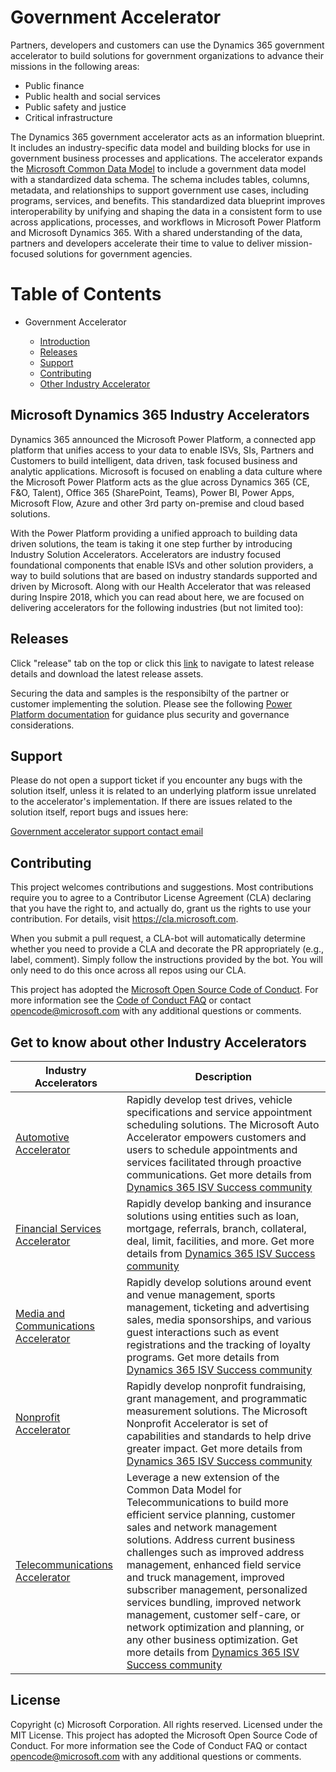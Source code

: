 # Government Accelerator
Partners, developers and customers can use the Dynamics 365 government accelerator to build solutions for government organizations to advance their missions in the following areas:

* Public finance
* Public health and social services
* Public safety and justice
* Critical infrastructure

The Dynamics 365 government accelerator acts as an information blueprint. It includes an industry-specific data model and building blocks for use in government business processes and applications. The accelerator expands the [Microsoft Common Data Model](https://docs.microsoft.com/en-us/common-data-model/) to include a government data model with a standardized data schema. The schema includes tables, columns, metadata, and relationships to support government use cases, including programs, services, and benefits. This standardized data blueprint improves interoperability by unifying and shaping the data in a consistent form to use across applications, processes, and workflows in Microsoft Power Platform and Microsoft Dynamics 365. With a shared understanding of the data, partners and developers accelerate their time to value to deliver mission-focused solutions for government agencies.

# Table of Contents

* Government Accelerator

  * [Introduction](#Microsoft-Dynamics-365-Announces-Industry-Accelerators)
  * [Releases](#Releases)
  * [Support](#Support)
  * [Contributing](#Contributing)
  * [Other Industry Accelerator](#Get-to-know-about-other-Industry-Accelerators)
 
## Microsoft Dynamics 365 Industry Accelerators

Dynamics 365 announced the Microsoft Power Platform, a connected app platform that unifies access to your data to enable ISVs, SIs, Partners and Customers to build intelligent, data driven, task focused business and analytic applications. Microsoft is focused on enabling a data culture where the Microsoft Power Platform acts as the glue across Dynamics 365 (CE, F&O, Talent), Office 365 (SharePoint, Teams), Power BI, Power Apps, Microsoft Flow, Azure and other 3rd party on-premise and cloud based solutions.

With the Power Platform providing a unified approach to building data driven solutions, the team is taking it one step further by introducing Industry Solution Accelerators. Accelerators are industry focused foundational components that enable ISVs and other solution providers, a way to build solutions that are based on industry standards supported and driven by Microsoft. Along with our Health Accelerator that was released during Inspire 2018, which you can read about here, we are focused on delivering accelerators for the following industries (but not limited too):

## Releases

Click "release" tab on the top or click this [link](https://github.com/microsoft/Industry-Accelerator-Government/releases) to navigate to latest release details and download the latest release assets. 

Securing the data and samples is the responsibilty of the partner or customer implementing the solution. Please see the following [Power Platform documentation](https://docs.microsoft.com/en-us/power-platform/admin/security/) for guidance plus security and governance considerations.

## Support
Please do not open a support ticket if you encounter any bugs with the solution itself, unless it is related to an underlying platform issue unrelated to the accelerator's implementation. If there are issues related to the solution itself, report bugs and issues here: 

[Government accelerator support contact email](mailto:dynindaccsupport@microsoft.com) 

## Contributing
This project welcomes contributions and suggestions.  Most contributions require you to agree to a
Contributor License Agreement (CLA) declaring that you have the right to, and actually do, grant us
the rights to use your contribution. For details, visit https://cla.microsoft.com.

When you submit a pull request, a CLA-bot will automatically determine whether you need to provide
a CLA and decorate the PR appropriately (e.g., label, comment). Simply follow the instructions
provided by the bot. You will only need to do this once across all repos using our CLA.

This project has adopted the [Microsoft Open Source Code of Conduct](https://opensource.microsoft.com/codeofconduct/).
For more information see the [Code of Conduct FAQ](https://opensource.microsoft.com/codeofconduct/faq/) or
contact [opencode@microsoft.com](mailto:opencode@microsoft.com) with any additional questions or comments.

## Get to know about other Industry Accelerators

| Industry Accelerators | Description |
|-------------|----------------------|
| [Automotive Accelerator](https://github.com/Microsoft/Industry-Accelerator-Automotive) |  Rapidly develop test drives, vehicle specifications and service appointment scheduling solutions. The Microsoft Auto Accelerator empowers customers and users to schedule appointments and services facilitated through proactive communications. Get more details from [Dynamics 365 ISV Success community](https://community.dynamics.com/365/b/dynamics365isvsuccess)|
| [Financial Services Accelerator](https://github.com/Microsoft/Industry-Accelerator-FinancialServices) | Rapidly develop banking and insurance solutions using entities such as loan, mortgage, referrals, branch, collateral, deal, limit, facilities, and more. Get more details from [Dynamics 365 ISV Success community](https://community.dynamics.com/365/b/dynamics365isvsuccess)|
| [Media and Communications Accelerator](https://github.com/Microsoft/Industry-Accelerator-Media) |  Rapidly develop solutions around event and venue management, sports management, ticketing and advertising sales, media sponsorships, and various guest interactions such as event registrations and the tracking of loyalty programs. Get more details from [Dynamics 365 ISV Success community](https://community.dynamics.com/365/b/dynamics365isvsuccess)|
| [Nonprofit Accelerator](https://github.com/Microsoft/Industry-Accelerator-Nonprofit) |  Rapidly develop nonprofit fundraising, grant management, and programmatic measurement solutions. The Microsoft Nonprofit Accelerator is set of capabilities and standards to help drive greater impact. Get more details from [Dynamics 365 ISV Success community](https://community.dynamics.com/365/b/dynamics365isvsuccess)
| [Telecommunications Accelerator](https://github.com/Microsoft/Industry-Accelerator-Telco) |  Leverage a new extension of the Common Data Model for Telecommunications to build more efficient service planning, customer sales and network management solutions. Address current business challenges such as improved address management, enhanced field service and truck management, improved subscriber management, personalized services bundling, improved network management, customer self-care, or network optimization and planning, or any other business optimization. Get more details from [Dynamics 365 ISV Success community](https://community.dynamics.com/365/b/dynamics365isvsuccess)|

## License
Copyright (c) Microsoft Corporation. All rights reserved.
Licensed under the MIT License.
This project has adopted the Microsoft Open Source Code of Conduct. For more information see the Code of Conduct FAQ or contact opencode@microsoft.com with any additional questions or comments.
